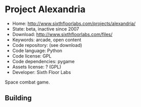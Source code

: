 # Project Alexandria

- Home: http://www.sixthfloorlabs.com/projects/alexandria/
- State: beta, inactive since 2007
- Download: http://www.sixthfloorlabs.com/files/
- Keywords: arcade, open content
- Code repository: (see download)
- Code language: Python
- Code license: GPL
- Code dependencies: pygame
- Assets license: ? (GPL)
- Developer: Sixth Floor Labs

Space combat game.

## Building
